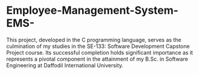 # Employee-Management-System-EMS-
This project, developed in the C programming language, serves as the culmination of my studies in the SE-133: Software Development Capstone Project course. Its successful completion holds significant importance as it represents a pivotal component in the attainment of my B.Sc. in Software Engineering at Daffodil International University.
